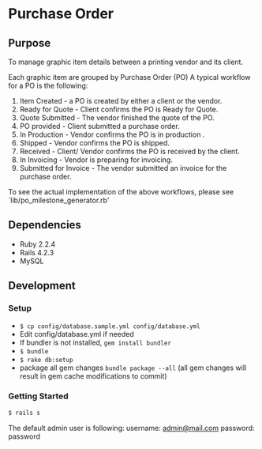 # Purchase Order

## Purpose

To manage graphic item details between a printing vendor and its client.

Each graphic item are grouped by Purchase Order (PO)
A typical workflow for a PO is the following:
1. Item Created - a PO is created by either a client or the vendor.
2. Ready for Quote - Client confirms the PO is Ready for Quote.
3. Quote Submitted - The vendor finished the quote of the PO.
4. PO provided - Client submitted a purchase order.
5. In Production - Vendor confirms the PO is in production .
6. Shipped - Vendor confirms the PO is shipped.
7. Received - Client/ Vendor confirms the PO is received by the client.
8. In Invoicing - Vendor is preparing for invoicing.
9. Submitted for Invoice - The vendor submitted an invoice for the purchase order.

To see the actual implementation of the above workflows, please see `lib/po_milestone_generator.rb'

## Dependencies
- Ruby  2.2.4
- Rails 4.2.3
- MySQL

## Development

### Setup
- ```$ cp config/database.sample.yml config/database.yml```
- Edit config/database.yml if needed
- If bundler is not installed, ```gem install bundler```
- ```$ bundle```
- ```$ rake db:setup```
- package all gem changes ```bundle package --all``` (all gem changes will result in gem cache modifications to commit)

### Getting Started

```bash
$ rails s
```
The default admin user is following:
username: admin@mail.com
password: password



